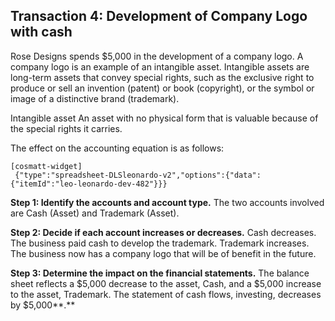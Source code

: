 ## Transaction 4: Development of Company Logo with cash

Rose Designs spends $5,000 in the development of a company logo. A company logo is an example of an intangible asset. Intangible assets are long-term assets that convey special rights, such as the exclusive right to produce or sell an invention (patent) or book (copyright), or the symbol or image of a distinctive brand (trademark).

Intangible asset An asset with no physical form that is valuable because of the special rights it carries.

The effect on the accounting equation is as follows:

```
[cosmatt-widget]
 {"type":"spreadsheet-DLSleonardo-v2","options":{"data":{"itemId":"leo-leonardo-dev-482"}}} 
```

**Step 1: Identify the accounts and account type.** The two accounts involved are Cash (Asset) and Trademark (Asset).

**Step 2: Decide if each account increases or decreases.** Cash decreases. The business paid cash to develop the trademark. Trademark increases. The business now has a company logo that will be of benefit in the future.

**Step 3: Determine the impact on the financial statements.** The balance sheet reflects a $5,000 decrease to the asset, Cash, and a $5,000 increase to the asset, Trademark. The statement of cash flows, investing, decreases by $5,000**.**
